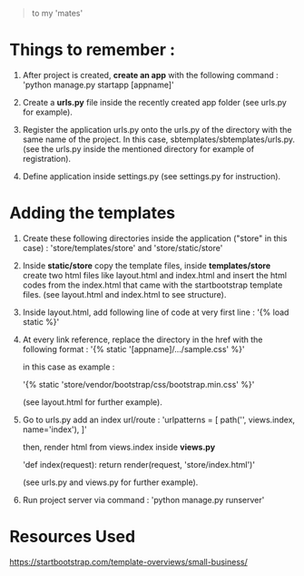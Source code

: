 > to my 'mates'

# Things to remember :

1.  After project is created, **create an app** with the following command :
  'python manage.py startapp [appname]'

1.  Create a **urls.py** file inside the recently created app folder (see urls.py for example).
1.  Register the application urls.py onto the urls.py of the directory with the same name of the project.
    In this case, sbtemplates/sbtemplates/urls.py. (see the urls.py inside the mentioned directory for example of
      registration).
1.  Define application inside settings.py (see settings.py for instruction).

# Adding the templates

1. Create these following directories inside the application ("store" in this case) :
   'store/templates/store' and 'store/static/store'
1. Inside **static/store** copy the template files, inside **templates/store** create two html files like
   layout.html and index.html and insert the html codes from the index.html that came with the startbootstrap template files. (see layout.html and index.html to see structure).
1. Inside layout.html, add following line of code at very first line :
   '{% load static %}'
1. At every link reference, replace the directory in the href with the following format :
   '{% static '[appname]/.../sample.css' %}'

   in this case as example :

   '{% static 'store/vendor/bootstrap/css/bootstrap.min.css' %}'

   (see layout.html for further example).
1. Go to urls.py add an index url/route :
   'urlpatterns = [
       path('', views.index, name='index'),
   ]'

   then, render html from views.index inside **views.py**

   'def index(request):
       return render(request, 'store/index.html')'

    (see urls.py and views.py for further example).
1. Run project server via command :
   'python manage.py runserver'

# Resources Used

https://startbootstrap.com/template-overviews/small-business/
